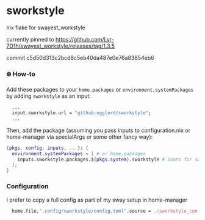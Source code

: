 # sworkstyle
nix flake for swayest_workstyle

currently pinned to https://github.com/Lyr-7D1h/swayest_workstyle/releases/tag/1.3.5 

commit c5d50d313c2bcd8c5eb40da487e0e76a83854eb6

### ❄️ How-to

Add these packages to your `home.packages` or `environment.systemPackages` by
adding `sworkstyle` as an input:
```nix
  ...
  input.sworkstyle.url = "github:ogglord/sworkstyle";
  ...
```

Then, add the package (assuming you pass inputs to configuration.nix or home-manager via specialArgs or some other fancy way):
```nix
{pkgs, config, inputs, ...}: {
  environment.systemPackages = [ # or home.packages
    inputs.sworkstyle.packages.${pkgs.system}.sworkstyle # icons for sway workspaces
  ];
}
```

### Configuration

I prefer to copy a full config as part of my sway setup in home-manager
```nix
  home.file.".config/sworkstyle/config.toml".source = ./sworkstyle_config.toml;
```
